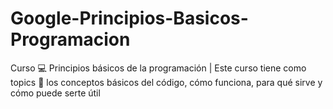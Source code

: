# Google-Principios-Basicos-Programacion
Curso 💻 Principios básicos de la programación | Este curso tiene como topics  📝 los conceptos básicos del código, cómo funciona, para qué sirve y cómo puede serte útil 
